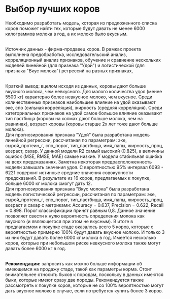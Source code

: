 # Выбор лучших коров
Необходимо разработать модель, которая из предложенного списка коров поможет найти тех, которые будут давать не менее 6000 килограммов молока в год, а их молоко было вкусным.

<br>Источник данных - фирма-продавец коров. В рамках проекта выполнена предобработка, исследовательский анализ, корреляционный анализ признаков, обучение и сравнение нескольких моделей линейной (для признака "Удой") и логистической (для признака "Вкус молока") регрессий на разных признаках, 

<br>Краткий вывод: вцелом исходя из данных, коровы дают больше вкусного молока, чем невкусного. Для малого количества удоя (менее 5500 кг) характерно более невкусное молоко, чем вкусное. Среди количественных признаков наибольшее влияние на удой оказывают эке, спо (сильная корреляция), жирность (средняя корреляция). Среди категориальных признаков на удой самое большое влияние оказывают тип пастбища (коровы на холмах дают больше молока, чем на равнинах), возраст коровы (коровы старше 2х лет тоже дают больше молока).
<br>Для прогнозирования признака "Удой" была разработана модель линейной регрессии, рассчитаная по параметрам: эке, сырой_протеин_г, спо_порог, тип_пастбища, имя_папы, жирность_проц, возраст, сахар. У данной модели R2 самый высокий (0.825), а величины ошибок (MSE, RMSE, MAE) самые низкие. У модели стабильная ошибка на всех предсказаниях. Заметна некоторая предрасположенность модели завышать значения удоя. С вероятностью 95% интервал 6093 - 6221 содержит истинные средние значения совокупности предсказаний. В результате из 16 коров, предлагаемых к покупке, больше 6000 кг молока смогут дать 12.
<br>Для прогнозирования признака "Вкус молока" была разработана модель логистической регрессии, рассчитаная по параметрам: эке, сырой_протеин_г, спо_порог, тип_пастбища, имя_папы, жирность_проц, возраст и сахар с метриками: Accuracy = 0.637, Precision = 0.622, Recall = 0.898. Порог классификации принят равным 0,8. Данное значение позволяет свести к нулю вероятность определения молока как вкусного (и являющегося при этом не вкусным). В итоге в предлагаемом к покупке стаде оказалось всего 5 коров, которые с вероятностью примерно 100% будут давать вкусное молоко. И только 3 из них будут давать более 6000 кг молока в год. Имеется несколько коров, которые при небольшом риске невкусного молока также могут давать более 6000 кг в год.

<br>**Рекомендации:** запросить как можно больше информации об имеющемся на продажу стаде, такой как параметры корма. Стоит внимательнее относить быков к породам, поскольку в данных имеются быки, которые имеют сразу две породы. Рекомендуется также рассмотреть к покупке коров, которые не со 100% вероятностью могут дать вкусное молоко в случае, если потребуется купить более 3 коров.
